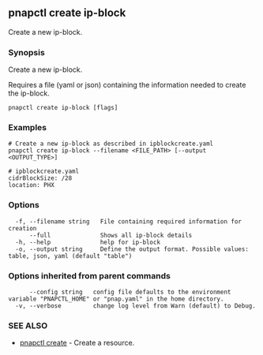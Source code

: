## pnapctl create ip-block

Create a new ip-block.

### Synopsis

Create a new ip-block.

Requires a file (yaml or json) containing the information needed to create the ip-block.

```
pnapctl create ip-block [flags]
```

### Examples

```
# Create a new ip-block as described in ipblockcreate.yaml
pnapctl create ip-block --filename <FILE_PATH> [--output <OUTPUT_TYPE>]

# ipblockcreate.yaml
cidrBlockSize: /28
location: PHX
```

### Options

```
  -f, --filename string   File containing required information for creation
      --full              Shows all ip-block details
  -h, --help              help for ip-block
  -o, --output string     Define the output format. Possible values: table, json, yaml (default "table")
```

### Options inherited from parent commands

```
      --config string   config file defaults to the environment variable "PNAPCTL_HOME" or "pnap.yaml" in the home directory.
  -v, --verbose         change log level from Warn (default) to Debug.
```

### SEE ALSO

* [pnapctl create](pnapctl_create.md)	 - Create a resource.

